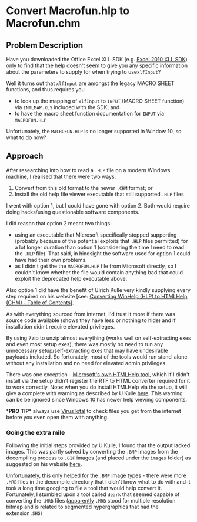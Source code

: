# Convert Macrofun.hlp to Macrofun.chm

## Problem Description

Have you downloaded the Office Excel XLL SDK \(e.g. [Excel 2010 XLL SDK](https://www.microsoft.com/en-au/download/details.aspx?id=20199)\) only to find that the help doesn't seem to give you any specific information about the parameters to supply for when trying to use`xlfInput`?

Well it turns out that `xlfInput` are amongst the legacy MACRO SHEET functions, and thus requires you

* to look up the mapping of `xlfInput` to `INPUT` \(MACRO SHEET function\) via `INTLMAP.XLS` included with the SDK; and
* to have the macro sheet function documentation for `INPUT` via `MACROFUN.HLP`

Unfortunately, the `MACROFUN.HLP` is no longer supported in Window 10, so what to do now?

## Approach

After researching into how to read a `.HLP` file on a modern Windows machine, I realised that there were two ways:

1. Convert from this old format to the newer `.CHM` format; or
2. Install the old help file viewer executable that still supported `.HLP` files

I went with option 1, but I could have gone with option 2. Both would require doing hacks/using questionable software components.

I did reason that option 2 meant two things:

* using an executable that Microsoft specifically stopped supporting \(probably because of the potential exploits that `.HLP` files permitted\) for a lot longer duration than option 1 \(considering the time I need to read the `.HLP` file\). That said, in hindsight the software used for option 1 could have had their own problems.
* as I didn't get the the `MACROFUN.HLP` file from Microsoft directly, so I couldn't know whether the file would contain anything bad that could exploit the deprecated help executable above.

Also option 1 did have the benefit of Ulrich Kulle very kindly supplying every step required on his website \[see: [Converting WinHelp \(HLP\) to HTMLHelp \(CHM\) - Table of Contents](http://www.help-info.de/en/Help_Info_WinHelp/hw_converting.htm)\].

As with everything sourced from internet, I'd trust it more if there was source code available \(shows they have less or nothing to hide\) and if installation didn't require elevated privileges.

By using 7zip to unzip almost everything \(works well on self-extracting exes and even most setup exes\), there was mostly no need to run any unnecessary setup/self-extracting exes that may have undesirable payloads included. So fortunately, most of the tools would run stand-alone without any installation and no need for elevated admin privileges.

There was one exception - [Microsoft's own HTMLHelp tool](http://msdn2.microsoft.com/en-us/library/ms669985.aspx), which if I didn't install via the setup didn't register the RTF to HTML converter required for it to work correctly. Note: when you do install HTMLHelp via the setup, it will give a complete with warning as described by U.Kulle [here](http://www.help-info.de/en/Help_Info_HTMLHelp/hh_download_install.htm). This warning can be be ignored since Windows 10 has newer help viewing components.

\***PRO TIP**\* always use [VirusTotal](https://www.virustotal.com) to check files you get from the internet before you even open them with anything.

### Going the extra mile

Following the initial steps provided by U.Kulle, I found that the output lacked images. This was partly solved by converting the `.BMP` images from the decompiling process to `.GIF` images \(and placed under the `images` folder\) as suggested on his website [here](http://www.help-info.de/en/Help_Info_WinHelp/hw_converting.htm#Updating).

Unfortunately, this only helped for the `.BMP` image types - there were more `.MRB` files in the decompile directory that I didn't know what to do with and it took a long time googling to file a tool that would help convert it. Fortunately, I stumbled upon a tool called `deark` that seemed capable of converting the `.MRB` files \([apparently](http://fileformats.archiveteam.org/wiki/Segmented_Hypergraphics) `.MRB` stood for multiple resolution bitmap and is related to segmented hypergraphics that had the extension`.SHG`\)

